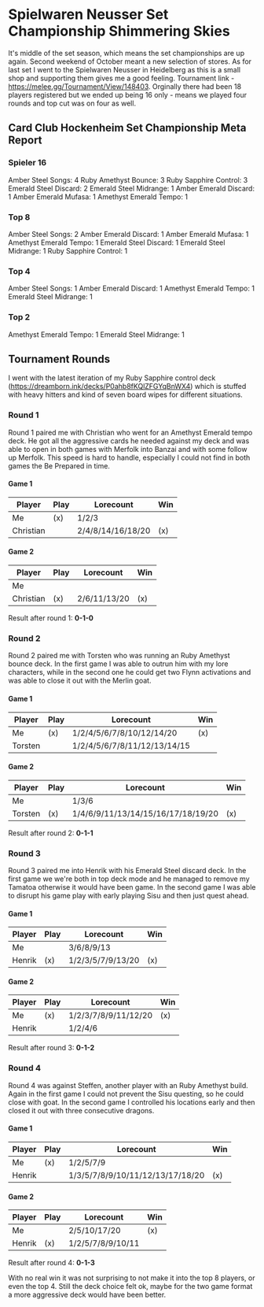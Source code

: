 # Spielwaren Neusser Set Championship Shimmering Skies

It's middle of the set season, which means the set championships are up again. Second weekend of October meant a new selection of stores. As for last set I went to the Spielwaren Neusser in Heidelberg as this is a small shop and supporting them gives me a good feeling. Tournament link - https://melee.gg/Tournament/View/148403. Orginally there had been 18 players registered but we ended up being 16 only - means we played four rounds and top cut was on four as well.

## Card Club Hockenheim Set Championship Meta Report

### Spieler 16

Amber Steel Songs: 4
Ruby Amethyst Bounce: 3
Ruby Sapphire Control: 3
Emerald Steel Discard: 2
Emerald Steel Midrange: 1
Amber Emerald Discard: 1
Amber Emerald Mufasa: 1
Amethyst Emerald Tempo: 1

### Top 8

Amber Steel Songs: 2
Amber Emerald Discard: 1
Amber Emerald Mufasa: 1
Amethyst Emerald Tempo: 1
Emerald Steel Discard: 1
Emerald Steel Midrange: 1
Ruby Sapphire Control: 1

### Top 4

Amber Steel Songs: 1
Amber Emerald Discard: 1
Amethyst Emerald Tempo: 1
Emerald Steel Midrange: 1

### Top 2

Amethyst Emerald Tempo: 1
Emerald Steel Midrange: 1

## Tournament Rounds

I went with the latest iteration of my Ruby Sapphire control deck (https://dreamborn.ink/decks/P0ahb8fKQlZFGYqBnWX4) which is stuffed with heavy hitters and kind of seven board wipes for different situations.

### Round 1

Round 1 paired me with Christian who went for an Amethyst Emerald tempo deck. He got all the aggressive cards he needed against my deck and was able to open in both games with Merfolk into Banzai and with some follow up Merfolk. This speed is hard to handle, especially I could not find in both games the Be Prepared in time.

#### Game 1

| Player    | Play | Lorecount         | Win |
| --------- | ---- | ----------------- | --- |
| Me        | (x)  | 1/2/3             |     |
| Christian |      | 2/4/8/14/16/18/20 | (x) |

#### Game 2

| Player    | Play | Lorecount    | Win |
| --------- | ---- | ------------ | --- |
| Me        |      |              |     |
| Christian | (x)  | 2/6/11/13/20 | (x) |

Result after round 1: **0-1-0**

### Round 2

Round 2 paired me with Torsten who was running an Ruby Amethyst bounce deck. In the first game I was able to outrun him with my lore characters, while in the second one he could get two Flynn activations and was able to close it out with the Merlin goat.

#### Game 1

| Player  | Play | Lorecount                    | Win |
| ------- | ---- | ---------------------------- | --- |
| Me      | (x)  | 1/2/4/5/6/7/8/10/12/14/20    | (x) |
| Torsten |      | 1/2/4/5/6/7/8/11/12/13/14/15 |     |

#### Game 2

| Player  | Play | Lorecount                          | Win |
| ------- | ---- | ---------------------------------- | --- |
| Me      |      | 1/3/6                              |     |
| Torsten | (x)  | 1/4/6/9/11/13/14/15/16/17/18/19/20 | (x) |

Result after round 2: **0-1-1**

### Round 3

Round 3 paired me into Henrik with his Emerald Steel discard deck. In the first game we we're both in top deck mode and he managed to remove my Tamatoa otherwise it would have been game. In the second game I was able to disrupt his game play with early playing Sisu and then just quest ahead.

#### Game 1

| Player | Play | Lorecount         | Win |
| ------ | ---- | ----------------- | --- |
| Me     |      | 3/6/8/9/13        |     |
| Henrik | (x)  | 1/2/3/5/7/9/13/20 | (x) |

#### Game 2

| Player | Play | Lorecount            | Win |
| ------ | ---- | -------------------- | --- |
| Me     | (x)  | 1/2/3/7/8/9/11/12/20 | (x) |
| Henrik |      | 1/2/4/6              |     |

Result after round 3: **0-1-2**

### Round 4

Round 4 was against Steffen, another player with an Ruby Amethyst build. Again in the first game I could not prevent the Sisu questing, so he could close with goat. In the second game I controlled his locations early and then closed it out with three consecutive dragons.

#### Game 1

| Player | Play | Lorecount                        | Win |
| ------ | ---- | -------------------------------- | --- |
| Me     | (x)  | 1/2/5/7/9                        |     |
| Henrik |      | 1/3/5/7/8/9/10/11/12/13/17/18/20 | (x) |

#### Game 2

| Player | Play | Lorecount         | Win |
| ------ | ---- | ----------------- | --- |
| Me     |      | 2/5/10/17/20      | (x) |
| Henrik | (x)  | 1/2/5/7/8/9/10/11 |     |

Result after round 4: **0-1-3**

With no real win it was not surprising to not make it into the top 8 players, or even the top 4. Still the deck choice felt ok, maybe for the two game format a more aggressive deck would have been better.
